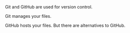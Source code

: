 Git and GitHub are used for version control. 

Git manages your files. 

GitHub hosts your files. But there are alternatives to GitHub.
